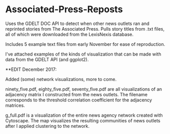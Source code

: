 # Associated-Press-Reposts
Uses the GDELT DOC API to detect when other news outlets ran and reprinted stories from The Associated Press. 
Pulls story titles from .txt files, all of which were downloaded from the LexisNexis database.

Includes 5 example text files from early November for ease of reproduction. 

I've attached examples of the kinds of visualization that can be made with data from the GDELT API (and ggplot2).


**EDIT December 2017:

Added (some) network visualizations, more to come. 

ninety_five.pdf, eighty_five.pdf, seventy_five.pdf are all visualizations of an adjacency matrix I constructed from the news outlets. The filename corresponds to the threshold correlation coefficient for the adjacency matrices. 

g_full.pdf is a visualization of the entire news agency network created with Cytoscape. The map visualizes the resulting communities of news outlets after I applied clustering to the network.
